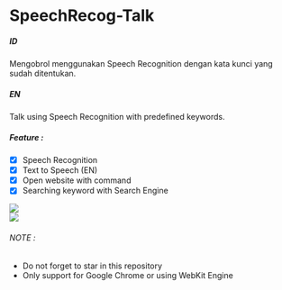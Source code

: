 # SpeechRecog-Talk

##### ID
Mengobrol menggunakan Speech Recognition dengan kata kunci yang sudah ditentukan.

##### EN
Talk using Speech Recognition with predefined keywords.

##### Feature :
- [x] Speech Recognition
- [x] Text to Speech (EN)
- [x] Open website with command
- [x] Searching keyword with Search Engine

<kbd><img src="https://i.imgur.com/91YesDw.png" /></kbd><br/>
<kbd><img src="https://i.imgur.com/YfcMlPY.png" /></kbd>


###### NOTE :
- Do not forget to star in this repository
- Only support for Google Chrome or using WebKit Engine
